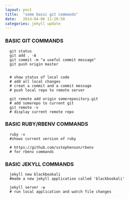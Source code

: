 ```yaml
---
layout: post
title:  "some basic git commands"
date:   2014-04-06 11:20:50
categories: jekyll update
---
```


### BASIC GIT COMMANDS

```
  git status
  git add . -A
  git commit -m "a useful commit message"
  git push origin master


  # show status of local code
  # add all local changes
  # creat a commit and a commit message
  # push local repo to remote server

  git remote add origin somerepository.git
  # add somerepo to current git
  git remote -v
  # display current remote repo
```

### BASIC RUBY/RBENV COMMANDS

```
  ruby -v
  #shows current version of ruby

  # https://github.com/sstephenson/rbenv
  # for rbenv commands
```

### BASIC JEKYLL COMMANDS

```
  jekyll new blackbookali
  #made a new jekyll application called 'blackbookali'

  jekyll server -w
  # run local application and watch file changes
```